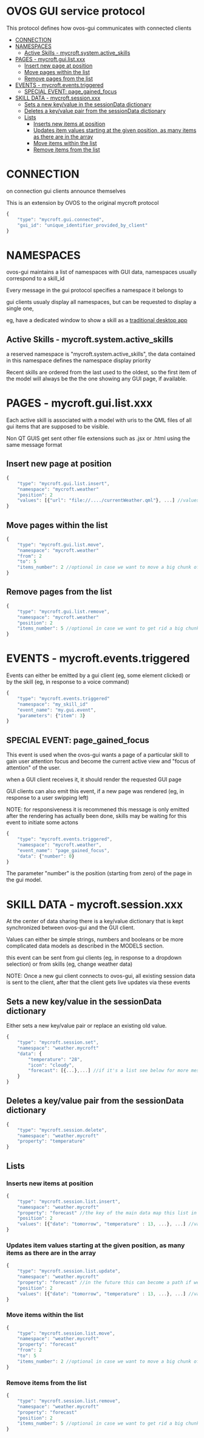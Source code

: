 # OVOS GUI service protocol

This protocol defines how ovos-gui communicates with connected clients

- [CONNECTION](#connection)
- [NAMESPACES](#namespaces)
  * [Active Skills - mycroft.system.active_skills](#active-skills---mycroftsystemactive-skills)
- [PAGES - mycroft.gui.list.xxx](#pages---mycroftguilistxxx)
  * [Insert new page at position](#insert-new-page-at-position)
  * [Move pages within the list](#move-pages-within-the-list)
  * [Remove pages from the list](#remove-pages-from-the-list)
- [EVENTS - mycroft.events.triggered](#events---mycrofteventstriggered)
  * [SPECIAL EVENT: page_gained_focus](#special-event--page-gained-focus)
- [SKILL DATA - mycroft.session.xxx](#skill-data---mycroftsessionxxx)
  * [Sets a new key/value in the sessionData dictionary](#sets-a-new-key-value-in-the-sessiondata-dictionary)
  * [Deletes a key/value pair from the sessionData dictionary](#deletes-a-key-value-pair-from-the-sessiondata-dictionary)
  * [Lists](#lists)
    + [Inserts new items at position](#inserts-new-items-at-position)
    + [Updates item values starting at the given position, as many items as there are in the array](#updates-item-values-starting-at-the-given-position--as-many-items-as-there-are-in-the-array)
    + [Move items within the list](#move-items-within-the-list)
    + [Remove items from the list](#remove-items-from-the-list)


# CONNECTION

on connection gui clients announce themselves

This is an extension by OVOS to the original mycroft protocol


```javascript
{
    "type": "mycroft.gui.connected",
    "gui_id": "unique_identifier_provided_by_client"
}
```

# NAMESPACES

ovos-gui maintains a list of namespaces with GUI data, namespaces usually correspond to a skill_id

Every message in the gui protocol specifies a namespace it belongs to

gui clients usualy display all namespaces, but can be requested to display a single one, 

eg, have a dedicated window to show a skill as a [traditional desktop app](https://github.com/OpenVoiceOS/ovos-ocp-audio-plugin/blob/dev/ovos_plugin_common_play/ocp/res/desktop/OCP.desktop)


## Active Skills - mycroft.system.active_skills

a reserved namespace is "mycroft.system.active_skills", the data contained in this namespace defines the namespace display priority

Recent skills are ordered from the last used to the oldest, so the first item of the model will always be the the one showing any GUI page, if available.


# PAGES - mycroft.gui.list.xxx

Each active skill is associated with a model with uris to the QML files of all gui items that are supposed to be visible.

Non QT GUIS get sent other file extensions such as .jsx or .html using the same message format

## Insert new page at position
```javascript
{
    "type": "mycroft.gui.list.insert",
    "namespace": "mycroft.weather"
    "position": 2
    "values": [{"url": "file://..../currentWeather.qml"}, ...] //values must always be in array form
}
```

## Move pages within the list
```javascript
{
    "type": "mycroft.gui.list.move",
    "namespace": "mycroft.weather"
    "from": 2
    "to": 5
    "items_number": 2 //optional in case we want to move a big chunk of list at once
}
```

## Remove pages from the list
```javascript
{
    "type": "mycroft.gui.list.remove",
    "namespace": "mycroft.weather"
    "position": 2
    "items_number": 5 //optional in case we want to get rid a big chunk of list at once
}
```


# EVENTS - mycroft.events.triggered

Events can either be emitted by a gui client (eg, some element clicked) or by the skill (eg, in response to a voice command)

```javascript
{
    "type": "mycroft.events.triggered"
    "namespace": "my_skill_id"
    "event_name": "my.gui.event",
    "parameters": {"item": 3}
}
```

## SPECIAL EVENT: page_gained_focus

This event is used when the ovos-gui wants a page of a particular skill to gain user attention focus and become the current active view and "focus of attention" of the user. 

when a GUI client receives it, it should render the requested GUI page

GUI clients can also emit this event, if a new page was rendered (eg, in response to a user swipping left)

NOTE: for responsiveness it is recommened this message is only emitted after the rendering has actually been done, skills may be waiting for this event to initiate some actons

```javascript
{
    "type": "mycroft.events.triggered",
    "namespace": "mycroft.weather",
    "event_name": "page_gained_focus",
    "data": {"number": 0}
}
```

The parameter "number" is the position (starting from zero) of the page in the gui model.


# SKILL DATA - mycroft.session.xxx

At the center of data sharing there is a key/value dictionary that is kept synchronized between ovos-gui and the GUI client.

Values can either be simple strings, numbers and booleans or be more complicated data models as described in the MODELS section.

this event can be sent from gui clients (eg, in response to a dropdown selection) or from skills (eg, change weather data)

NOTE: Once a new gui client connects to ovos-gui, all existing session data is sent to the client, 
after that the client gets live updates via these events

## Sets a new key/value in the sessionData dictionary

Either sets a new key/value pair or replace an existing old value.

```javascript
{
    "type": "mycroft.session.set",
    "namespace": "weather.mycroft"
    "data": {
        "temperature": "28",
        "icon": "cloudy",
        "forecast": [{...},...] //if it's a list see below for more message types
    }
}
```

## Deletes a key/value pair from the sessionData dictionary
```javascript
{
    "type": "mycroft.session.delete",
    "namespace": "weather.mycroft"
    "property": "temperature"
}
```

## Lists

### Inserts new items at position
```javascript
{
    "type": "mycroft.session.list.insert",
    "namespace": "weather.mycroft"
    "property": "forecast" //the key of the main data map this list in contained into
    "position": 2
    "values": [{"date": "tomorrow", "temperature" : 13, ...}, ...] //values must always be in array form
}
```

### Updates item values starting at the given position, as many items as there are in the array
```javascript
{
    "type": "mycroft.session.list.update",
    "namespace": "weather.mycroft"
    "property": "forecast" //in the future this can become a path if we want lists of lists
    "position": 2
    "values": [{"date": "tomorrow", "temperature" : 13, ...}, ...] //values must always be in array form
}
```

### Move items within the list
```javascript
{
    "type": "mycroft.session.list.move",
    "namespace": "weather.mycroft"
    "property": "forecast"
    "from": 2
    "to": 5
    "items_number": 2 //optional in case we want to move a big chunk of list at once
}
```

### Remove items from the list
```javascript
{
    "type": "mycroft.session.list.remove",
    "namespace": "weather.mycroft"
    "property": "forecast"
    "position": 2
    "items_number": 5 //optional in case we want to get rid a big chunk of list at once
}
```



